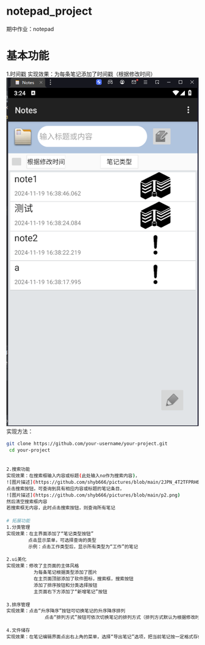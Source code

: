 # notepad_project
期中作业：notepad
# 基本功能
1.时间戳
  实现效果：为每条笔记添加了时间戳（根据修改时间）
  ![图片描述](https://github.com/shyb666/pictures/blob/main/AG2OILXEMYLZLC5%5B%5DIOFWB1.png)
  实现方法：
  ```bash
git clone https://github.com/your-username/your-project.git
   cd your-project

  
2.搜索功能
  实现效果：在搜索框输入内容或标题(此处输入no作为搜索内容)，
  ![图片描述](https://github.com/shyb666/pictures/blob/main/2JPN_4T2TFPRH6NN0TVPMMH.png)
  点击搜索按钮，可查询到具有相应内容或标题的笔记条目，
  ![图片描述](https://github.com/shyb666/pictures/blob/main/p2.png)
  然后清空搜索框内容
  若搜索框无内容，此时点击搜索按钮，则查询所有笔记
  
# 拓展功能
1.分类管理
  实现效果：在主界面添加了“笔记类型按钮”
          点击显示菜单，可选择查询的类型
          示例：点击工作类型后，显示所有类型为“工作”的笔记
          
2.ui美化
  实现效果：修改了主页面的主体风格
            为每条笔记根据类型添加了图片
            在主页面顶部添加了软件图标，搜索框，搜索按钮
            添加了排序按钮和分类选择按钮
            主页面右下方添加了“新增笔记”按钮

3.排序管理
  实现效果：点击“升序降序”按钮可切换笔记的升序降序排列
                点击“排列方式”按钮可依次切换笔记的排列方式（排列方式默认为根据修改时间，然后是根据标题，根据创建时间）
                
4.文件储存
  实现效果：在笔记编辑界面点出右上角的菜单，选择“导出笔记”选项，把当前笔记按一定格式存储到默认的文件存储路径中
